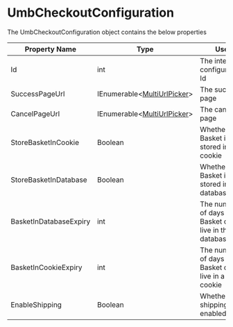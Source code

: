 # UmbCheckoutConfiguration

The UmbCheckoutConfiguration object contains the below properties

| Property Name          | Type                                             | Use                                                    |
| ---------------------- | ------------------------------------------------ | ------------------------------------------------------ |
| Id                     | int                                              | The internal configuration Id                          |
| SuccessPageUrl         | IEnumerable<[MultiUrlPicker](multiurlpicker.md)> | The success page                                       |
| CancelPageUrl          | IEnumerable<[MultiUrlPicker](multiurlpicker.md)> | The cancel page                                        |
| StoreBasketInCookie    | Boolean                                          | Whether the Basket is stored in a cookie               |
| StoreBasketInDatabase  | Boolean                                          | Whether the Basket is stored in the database           |
| BasketInDatabaseExpiry | int                                              | The number of days the Basket can live in the database |
| BasketInCookieExpiry   | int                                              | The number of days the Basket can live in a cookie     |
| EnableShipping         | Boolean                                          | Whether the shipping is enabled                        |
